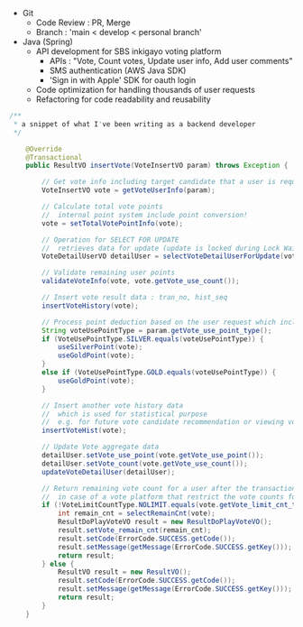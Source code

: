 
- Git
	- Code Review : PR, Merge
	- Branch : 'main < develop < personal branch'
- Java (Spring)
	- API development for SBS inkigayo voting platform
		- APIs : "Vote, Count votes, Update user info, Add user comments"
		- SMS authentication (AWS Java SDK)
		- 'Sign in with Apple' SDK for oauth login
	- Code optimization for handling thousands of user requests
	- Refactoring for code readability and reusability


```java
/**
 * a snippet of what I've been writing as a backend developer
 */

	@Override
	@Transactional
	public ResultVO insertVote(VoteInsertVO param) throws Exception {

		// Get vote info including target candidate that a user is requesting
		VoteInsertVO vote = getVoteUserInfo(param);

		// Calculate total vote points
		//	internal point system include point conversion!
		vote = setTotalVotePointInfo(vote);

		// Operation for SELECT FOR UPDATE
		//	retrieves data for update (update is locked during Lock Wait Time)
		VoteDetailUserVO detailUser = selectVoteDetailUserForUpdate(vote);

		// Validate remaining user points
		validateVoteInfo(vote, vote.getVote_use_count());

		// Insert vote result data : tran_no, hist_seq
		insertVoteHistory(vote);

		// Process point deduction based on the user request which includes use point type
		String voteUsePointType = param.getVote_use_point_type();
		if (VoteUsePointType.SILVER.equals(voteUsePointType)) {
			useSilverPoint(vote);
			useGoldPoint(vote);
		}
		else if (VoteUsePointType.GOLD.equals(voteUsePointType)) {
			useGoldPoint(vote);
		}

		// Insert another vote history data
		//	which is used for statistical purpose
		//	e.g. for future vote candidate recommendation or viewing voting history
		insertVoteHist(vote);

		// Update Vote aggregate data
		detailUser.setVote_use_point(vote.getVote_use_point());
		detailUser.setVote_count(vote.getVote_use_count());
		updateVoteDetailUser(detailUser);

		// Return remaining vote count for a user after the transaction is complete
		//	in case of a vote platform that restrict the vote counts for each user
		if (!VoteLimitCountType.NOLIMIT.equals(vote.getVote_limit_cnt_type())) {
			int remain_cnt = selectRemainCnt(vote);
			ResultDoPlayVoteVO result = new ResultDoPlayVoteVO();
			result.setVote_remain_cnt(remain_cnt);
			result.setCode(ErrorCode.SUCCESS.getCode());
			result.setMessage(getMessage(ErrorCode.SUCCESS.getKey()));
			return result;
		} else {
			ResultVO result = new ResultVO();
			result.setCode(ErrorCode.SUCCESS.getCode());
			result.setMessage(getMessage(ErrorCode.SUCCESS.getKey()));
			return result;
		}
	}
```
